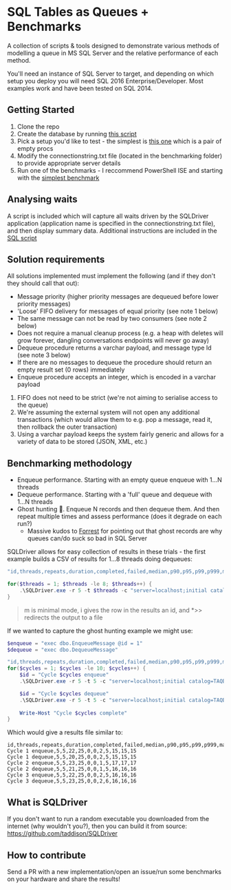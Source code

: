 # SQL Tables as Queues + Benchmarks
A collection of scripts & tools designed to demonstrate various methods of modelling a queue in MS SQL Server and the relative performance of each method.

You'll need an instance of SQL Server to target, and depending on which setup you deploy you will need SQL 2016 Enterprise/Developer.  Most examples work and have been tested on SQL 2014.

## Getting Started
1. Clone the repo
2. Create the database by running [this script](/scripts/setup/create%20database.sql)
3. Pick a setup you'd like to test - the simplest is [this one](/scripts/setup/create%20stub%20procs.sql) which is a pair of empty procs
4. Modify the connectionstring.txt file (located in the benchmarking folder) to provide appropriate server details
5. Run one of the benchmarks - I reccommend PowerShell ISE and starting with the [simplest benchmark](/benchmarks/run%20single%20benchmark%20with%20echo.ps1)

## Analysing waits
A script is included which will capture all waits driven by the SQLDriver application (application name is specified in the connectionstring.txt file), and then display summary data.  Additional instructions are included in the [SQL script](/benchmarks/extended%20event%20analysis.sql)

## Solution requirements
All solutions implemented must implement the following (and if they don't they should call that out):
- Message priority (higher priority messages are dequeued before lower priority messages)
- 'Loose' FIFO delivery for messages of equal priority (see note 1 below)
- The same message can not be read by two consumers (see note 2 below)
- Does not require a manual cleanup process (e.g. a heap with deletes will grow forever, dangling conversations endpoints will never go away)
- Dequeue procedure returns a varchar payload, and message type Id (see note 3 below)
- If there are no messages to dequeue the procedure should return an empty result set (0 rows) immediately
- Enqueue procedure accepts an integer, which is encoded in a varchar payload

1. FIFO does not need to be strict (we're not aiming to serialise access to the queue)
2. We're assuming the external system will not open any additional transactions (which would allow them to e.g. pop a message, read it, then rollback the outer transaction)
3. Using a varchar payload keeps the system fairly generic and allows for a variety of data to be stored (JSON, XML, etc.)

## Benchmarking methodology
- Enqueue performance. Starting with an empty queue enqueue with 1...N threads
- Dequeue performance. Starting with a 'full' queue and dequeue with 1...N threads
- Ghost hunting 👻. Enqueue N records and then dequeue them. And then repeat multiple times and assess performance (does it degrade on each run?)
  - Massive kudos to [Forrest][Forrest Blog] for pointing out that ghost records are why queues can/do suck so bad in SQL Server

SQLDriver allows for easy collection of results in these trials - the first example builds a CSV of results for 1...8 threads doing dequeues:

```powershell
"id,threads,repeats,duration,completed,failed,median,p90,p95,p99,p999,max" | Out-File results.csv

for($threads = 1; $threads -le 8; $threads++) {
    .\SQLDriver.exe -r 5 -t $threads -c "server=localhost;initial catalog=master;integrated security=sspi" -s "exec dbo.DequeueMessage" -m -i "BenchmarkOne" *>> results.csv
}
```

> m is minimal mode, i gives the row in the results an id, and *>> redirects the output to a file

If we wanted to capture the ghost hunting example we might use:

```powershell
$enqueue = "exec dbo.EnqueueMessage @id = 1"
$dequeue = "exec dbo.DequeueMessage"

"id,threads,repeats,duration,completed,failed,median,p90,p95,p99,p999,max" | Out-File results.csv
for($cycles = 1; $cycles -le 10; $cycles++) {
    $id = "Cycle $cycles enqueue"
    .\SQLDriver.exe -r 5 -t 5 -c "server=localhost;initial catalog=TAQBenchmarks;integrated security=sspi" -s $enqueue -m -i $id *>> results.csv

    $id = "Cycle $cycles dequeue"
    .\SQLDriver.exe -r 5 -t 5 -c "server=localhost;initial catalog=TAQBenchmarks;integrated security=sspi" -s $dequeue -m -i $id *>> results.csv
    
    Write-Host "Cycle $cycles complete"
}
```

Which would give a results file similar to:

```csv
id,threads,repeats,duration,completed,failed,median,p90,p95,p99,p999,max
Cycle 1 enqueue,5,5,22,25,0,0,2,5,15,15,15
Cycle 1 dequeue,5,5,20,25,0,0,2,5,15,15,15
Cycle 2 enqueue,5,5,23,25,0,0,1,5,17,17,17
Cycle 2 dequeue,5,5,21,25,0,0,1,5,16,16,16
Cycle 3 enqueue,5,5,22,25,0,0,2,5,16,16,16
Cycle 3 dequeue,5,5,23,25,0,0,2,6,16,16,16
```

## What is SQLDriver
If you don't want to run a random executable you downloaded from the internet (why wouldn't you?), then you can build it from source: https://github.com/taddison/SQLDriver

## How to contribute
Send a PR with a new implementation/open an issue/run some benchmarks on your hardware and share the results!

[Forrest Blog]: https://forrestmcdaniel.com/
